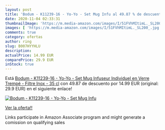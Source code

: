 ```yaml
---
layout: post
title: 'Bodum - K11239-16 - Yo-Yo - Set Mug Infu al 49.87 % de descuento'
date: 2020-11-04 02:33:31
thumbnailImage: 'https://m.media-amazon.com/images/I/51FVhMItimL._SL200_.jpg'
images: [ 'https://m.media-amazon.com/images/I/51FVhMItimL._SL200_.jpg' ]
comments: true
category: ofertas
author: ring
slug: B007HYYHLU
description:
actualPrice: 14.99 EUR
comparePrice: 29.9 EUR
inStock: true
---
```


Está [Bodum - K11239-16 - Yo-Yo - Set Mug Infuseur Individuel en Verre Trempé - Filtre Inox - 35 cl](https://www.amazon.fr/dp/B007HYYHLU/?tag=tolees0d-21) con 49.87 de descuento por 14.99 EUR (original: 29.9 EUR) en el siguiente enlace!

[![Bodum - K11239-16 - Yo-Yo - Set Mug Infu](https://m.media-amazon.com/images/I/51FVhMItimL._SL200_.jpg)](https://www.amazon.fr/dp/B007HYYHLU/?tag=tolees0d-21)

[Ver la oferta!!](https://www.amazon.fr/dp/B007HYYHLU/?tag=tolees0d-21)

Links participate in Amazon Associate program and might generate a comission on qualifying sales


